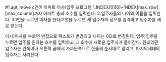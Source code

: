 #1.apt_move
c언어 아파트 이사/입주 프로그램
1.INDEX[0][0]~INDEX[max_row][max_column]까지 아파트 층과 호수를 입력한다.
2.입주자들의 나이와 이름을 입력한다.
3.1번을 누르면 이사를 한다/2번을 누르면 새 입주자의 정보를 입력하고 입주자를 새로 받는다.

이사)이사를 누르면 빈집으로 텍스트가 변경되고 나이는 0으로 변경된다.
입주)입주를 누르면 입주를 원하는 호수를 입력하고 그 호수에 새로운 입주자가 들어간다. 
     원래있던 입주자는 왼쪽이나 오른쪽 끝에서 가까운쪽으로 한줄씩 순서대로 밀리고, 마지막세대의 입주자는 사라진다.
